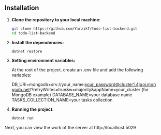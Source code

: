 ## Installation

1. **Clone the repository to your local machine:**

   ```bash
   git clone https://github.com/Yarzik7/todo-list-backend.git
   cd todo-list-backend
   ```

2. **Install the dependencies:**

   ```bash
   dotnet restore
   ```

3. **Setting environment variables:**

   At the root of the project, create an .env file and add the following variables:

   DB_URI=mongodb+srv://your_name:your_password@cluster1.4jgoi.mongodb.net/?retryWrites=true&w=majority&appName=your_cluster (for MongoDB example)
   DATABASE_NAME=your database name
   TASKS_COLLECTION_NAME=your tasks collection

4. **Running the project:**

   ```bash
   dotnet run
   ```

Next, you can view the work of the server at http://localhost:5029